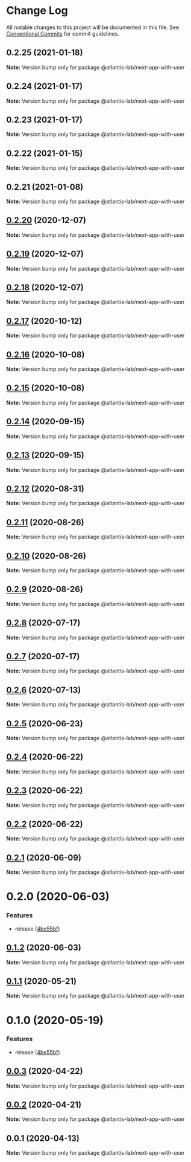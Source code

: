 # Change Log

All notable changes to this project will be documented in this file.
See [Conventional Commits](https://conventionalcommits.org) for commit guidelines.

## 0.2.25 (2021-01-18)

**Note:** Version bump only for package @atlantis-lab/next-app-with-user





## 0.2.24 (2021-01-17)

**Note:** Version bump only for package @atlantis-lab/next-app-with-user





## 0.2.23 (2021-01-17)

**Note:** Version bump only for package @atlantis-lab/next-app-with-user





## 0.2.22 (2021-01-15)

**Note:** Version bump only for package @atlantis-lab/next-app-with-user





## 0.2.21 (2021-01-08)

**Note:** Version bump only for package @atlantis-lab/next-app-with-user





## [0.2.20](https://github.com/Atlantis-Lab/nextjs/compare/@atlantis-lab/next-app-with-user@0.2.19...@atlantis-lab/next-app-with-user@0.2.20) (2020-12-07)

**Note:** Version bump only for package @atlantis-lab/next-app-with-user





## [0.2.19](https://github.com/Atlantis-Lab/nextjs/compare/@atlantis-lab/next-app-with-user@0.2.18...@atlantis-lab/next-app-with-user@0.2.19) (2020-12-07)

**Note:** Version bump only for package @atlantis-lab/next-app-with-user





## [0.2.18](https://github.com/Atlantis-Lab/nextjs/compare/@atlantis-lab/next-app-with-user@0.2.17...@atlantis-lab/next-app-with-user@0.2.18) (2020-12-07)

**Note:** Version bump only for package @atlantis-lab/next-app-with-user





## [0.2.17](https://github.com/Atlantis-Lab/nextjs/compare/@atlantis-lab/next-app-with-user@0.2.16...@atlantis-lab/next-app-with-user@0.2.17) (2020-10-12)

**Note:** Version bump only for package @atlantis-lab/next-app-with-user





## [0.2.16](https://github.com/Atlantis-Lab/nextjs/compare/@atlantis-lab/next-app-with-user@0.2.15...@atlantis-lab/next-app-with-user@0.2.16) (2020-10-08)

**Note:** Version bump only for package @atlantis-lab/next-app-with-user





## [0.2.15](https://github.com/Atlantis-Lab/nextjs/compare/@atlantis-lab/next-app-with-user@0.2.14...@atlantis-lab/next-app-with-user@0.2.15) (2020-10-08)

**Note:** Version bump only for package @atlantis-lab/next-app-with-user





## [0.2.14](https://github.com/Atlantis-Lab/nextjs/compare/@atlantis-lab/next-app-with-user@0.2.13...@atlantis-lab/next-app-with-user@0.2.14) (2020-09-15)

**Note:** Version bump only for package @atlantis-lab/next-app-with-user





## [0.2.13](https://github.com/Atlantis-Lab/nextjs/compare/@atlantis-lab/next-app-with-user@0.2.12...@atlantis-lab/next-app-with-user@0.2.13) (2020-09-15)

**Note:** Version bump only for package @atlantis-lab/next-app-with-user





## [0.2.12](https://github.com/Atlantis-Lab/nextjs/compare/@atlantis-lab/next-app-with-user@0.2.11...@atlantis-lab/next-app-with-user@0.2.12) (2020-08-31)

**Note:** Version bump only for package @atlantis-lab/next-app-with-user





## [0.2.11](https://github.com/Atlantis-Lab/nextjs/compare/@atlantis-lab/next-app-with-user@0.2.10...@atlantis-lab/next-app-with-user@0.2.11) (2020-08-26)

**Note:** Version bump only for package @atlantis-lab/next-app-with-user





## [0.2.10](https://github.com/Atlantis-Lab/nextjs/compare/@atlantis-lab/next-app-with-user@0.2.9...@atlantis-lab/next-app-with-user@0.2.10) (2020-08-26)

**Note:** Version bump only for package @atlantis-lab/next-app-with-user





## [0.2.9](https://github.com/Atlantis-Lab/nextjs/compare/@atlantis-lab/next-app-with-user@0.2.8...@atlantis-lab/next-app-with-user@0.2.9) (2020-08-26)

**Note:** Version bump only for package @atlantis-lab/next-app-with-user





## [0.2.8](https://github.com/Atlantis-Lab/nextjs/compare/@atlantis-lab/next-app-with-user@0.2.7...@atlantis-lab/next-app-with-user@0.2.8) (2020-07-17)

**Note:** Version bump only for package @atlantis-lab/next-app-with-user





## [0.2.7](https://github.com/Atlantis-Lab/nextjs/compare/@atlantis-lab/next-app-with-user@0.2.6...@atlantis-lab/next-app-with-user@0.2.7) (2020-07-17)

**Note:** Version bump only for package @atlantis-lab/next-app-with-user





## [0.2.6](https://github.com/Atlantis-Lab/nextjs/compare/@atlantis-lab/next-app-with-user@0.2.5...@atlantis-lab/next-app-with-user@0.2.6) (2020-07-13)

**Note:** Version bump only for package @atlantis-lab/next-app-with-user





## [0.2.5](https://github.com/Atlantis-Lab/nextjs/compare/@atlantis-lab/next-app-with-user@0.2.4...@atlantis-lab/next-app-with-user@0.2.5) (2020-06-23)

**Note:** Version bump only for package @atlantis-lab/next-app-with-user





## [0.2.4](https://github.com/Atlantis-Lab/nextjs/compare/@atlantis-lab/next-app-with-user@0.2.3...@atlantis-lab/next-app-with-user@0.2.4) (2020-06-22)

**Note:** Version bump only for package @atlantis-lab/next-app-with-user





## [0.2.3](https://github.com/Atlantis-Lab/nextjs/compare/@atlantis-lab/next-app-with-user@0.2.2...@atlantis-lab/next-app-with-user@0.2.3) (2020-06-22)

**Note:** Version bump only for package @atlantis-lab/next-app-with-user





## [0.2.2](https://github.com/Atlantis-Lab/nextjs/compare/@atlantis-lab/next-app-with-user@0.2.1...@atlantis-lab/next-app-with-user@0.2.2) (2020-06-22)

**Note:** Version bump only for package @atlantis-lab/next-app-with-user





## [0.2.1](https://github.com/Atlantis-Lab/nextjs/compare/@atlantis-lab/next-app-with-user@0.2.0...@atlantis-lab/next-app-with-user@0.2.1) (2020-06-09)

**Note:** Version bump only for package @atlantis-lab/next-app-with-user





# 0.2.0 (2020-06-03)


### Features

* release ([4be55bf](https://github.com/Atlantis-Lab/nextjs/commit/4be55bf0cb647444d313752e897280b02fdfffc6))





## [0.1.2](https://github.com/Atlantis-Lab/nextjs/compare/@atlantis-lab/next-app-with-user@0.1.1...@atlantis-lab/next-app-with-user@0.1.2) (2020-06-03)

**Note:** Version bump only for package @atlantis-lab/next-app-with-user

## [0.1.1](https://github.com/Atlantis-Lab/next/compare/@atlantis-lab/next-app-with-user@0.1.0...@atlantis-lab/next-app-with-user@0.1.1) (2020-05-21)

**Note:** Version bump only for package @atlantis-lab/next-app-with-user

# 0.1.0 (2020-05-19)

### Features

- release ([4be55bf](https://github.com/Atlantis-Lab/next/commit/4be55bf0cb647444d313752e897280b02fdfffc6))

## [0.0.3](https://github.com/Atlantis-Lab/next/compare/@atlantis-lab/next-app-with-user@0.0.2...@atlantis-lab/next-app-with-user@0.0.3) (2020-04-22)

**Note:** Version bump only for package @atlantis-lab/next-app-with-user

## [0.0.2](https://github.com/Atlantis-Lab/next/compare/@atlantis-lab/next-app-with-user@0.0.1...@atlantis-lab/next-app-with-user@0.0.2) (2020-04-21)

**Note:** Version bump only for package @atlantis-lab/next-app-with-user

## 0.0.1 (2020-04-13)

**Note:** Version bump only for package @atlantis-lab/next-app-with-user
